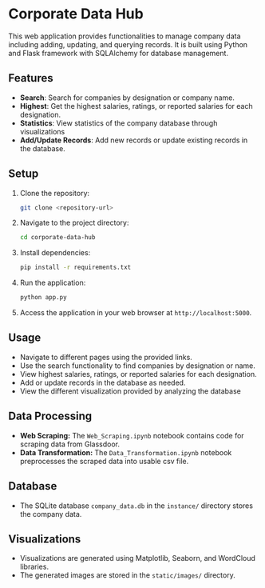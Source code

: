 # Corporate Data Hub

This web application provides functionalities to manage company data including adding, updating, and querying records. It is built using Python and Flask framework with SQLAlchemy for database management.

## Features

- **Search**: Search for companies by designation or company name.
- **Highest**: Get the highest salaries, ratings, or reported salaries for each designation.
- **Statistics**: View statistics of the company database through visualizations
- **Add/Update Records**: Add new records or update existing records in the database.

## Setup

1. Clone the repository:

    ```bash
    git clone <repository-url>
    ```

2. Navigate to the project directory:

    ```bash
    cd corporate-data-hub
    ```

3. Install dependencies:

    ```bash
    pip install -r requirements.txt
    ```

4. Run the application:

    ```bash
    python app.py
    ```

5. Access the application in your web browser at `http://localhost:5000`.

## Usage

- Navigate to different pages using the provided links.
- Use the search functionality to find companies by designation or name.
- View highest salaries, ratings, or reported salaries for each designation.
- Add or update records in the database as needed.
- View the different visualization provided by analyzing the database

## Data Processing
- **Web Scraping:** The `Web_Scraping.ipynb` notebook contains code for scraping data from Glassdoor.
- **Data Transformation:** The `Data_Transformation.ipynb` notebook preprocesses the scraped data into usable csv file.

## Database
- The SQLite database `company_data.db` in the `instance/` directory stores the company data.

## Visualizations
- Visualizations are generated using Matplotlib, Seaborn, and WordCloud libraries.
- The generated images are stored in the `static/images/` directory.

